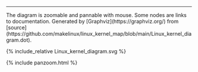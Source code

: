 ---
<head>
<title>Linux kernel diagram</title>
</head>
The diagram is zoomable and pannable with mouse. Some nodes are links to documentation.
Generated by [Graphviz](https://graphviz.org/) from [source](https://github.com/makelinux/linux_kernel_map/blob/main/Linux_kernel_diagram.dot).
<meta name="keywords" content="Linux kernel, kernel, linux internals, linux structure, drivers, modules, linux kernel API, poster, diagram, architecture, functions, layers, linux kernel big picture, source, reference, network, networking, storage, system, sheduler, memory, file, call stack, linux OSI, system call, SCI, VFS, NFS, socket, printk, Linux Anatomy">

<style> #diagram { height:100%; width:100%; } </style>
{% include_relative Linux_kernel_diagram.svg %}
<script type="text/javascript" >
elem = document.getElementById('diagram')
</script>
{% include panzoom.html %}
